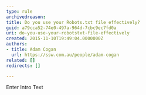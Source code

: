 ```yaml
---
type: rule
archivedreason: 
title: Do you use your Robots.txt file effectively?
guid: a79cca52-74e0-497a-964d-7cbc9ec7fd0a
uri: do-you-use-your-robotstxt-file-effectively
created: 2015-11-10T19:49:04.0000000Z
authors:
- title: Adam Cogan
  url: https://ssw.com.au/people/adam-cogan
related: []
redirects: []

---
```



Enter Intro Text
<br><excerpt class='endintro'></excerpt><br>



